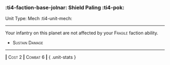 ### :ti4-faction-base-jolnar: **Shield Paling** :ti4-pok:

Unit Type: Mech :ti4-unit-mech:

---

Your infantry on this planet are not affected by your <span style="font-variant:small-caps;">Fragile</span> faction ability.

* <span style="font-variant:small-caps;">Sustain Damage</span> 


---

__|__ <span style="font-variant:small-caps;">Cost 2</span> __|__ <span style="font-variant:small-caps;">Combat 6</span> __|__
{ .unit-stats }
